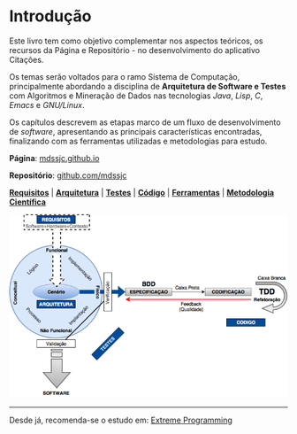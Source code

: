 # Introdução

Este livro tem como objetivo complementar nos aspectos teóricos, os recursos da Página e Repositório - no desenvolvimento do aplicativo Citações.

Os temas serão voltados para o ramo Sistema de Computação, principalmente abordando a disciplina de **Arquitetura de Software e Testes** com Algoritmos e Mineração de Dados nas tecnologias _Java_, _Lisp_, _C_, _Emacs_ e _GNU\/Linux_.

Os capítulos descrevem as etapas marco de um fluxo de desenvolvimento de _software_, apresentando as principais características encontradas, finalizando com as ferramentas utilizadas e metodologias para estudo.

**Página**: [mdssjc.github.io](http://goo.gl/wfgE07 "Página do MDS")

**Repositório**: [github.com\/mdssjc](http://goo.gl/FvxXNM "Repositório do MDS")

[**Requisitos**](requisitos/README.md) \| [**Arquitetura**](/arquitetura/README.md) \| [**Testes**](testes/README.md) \| [**Código**](/codigo/README.md) \| [**Ferramentas**](/ferramentas/README.md) \| [**Metodologia Científica**](/metodologia-cientifica/README.md)

![](images/arquitetura-software.png)

---

Desde já, recomenda-se o estudo em: [Extreme Programming](http://www.extremeprogramming.org/)

